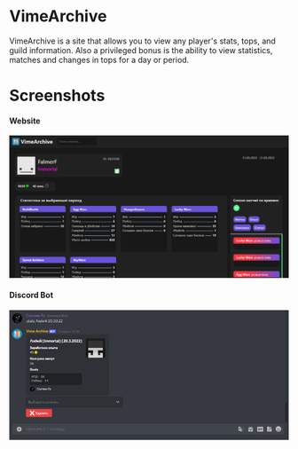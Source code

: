 # VimeArchive
 VimeArchive is a site that allows you to view any player's stats, tops, and guild information. Also a privileged bonus is the ability to view statistics, matches and changes in tops for a day or period.

# Screenshots
#### Website
![](https://github.com/FalmerF/VimeArchive/blob/main/site/static/png/screenshot_site.png)
#### Discord Bot
![](https://github.com/FalmerF/VimeArchive/blob/main/site/static/png/screenshot_bot.png)
